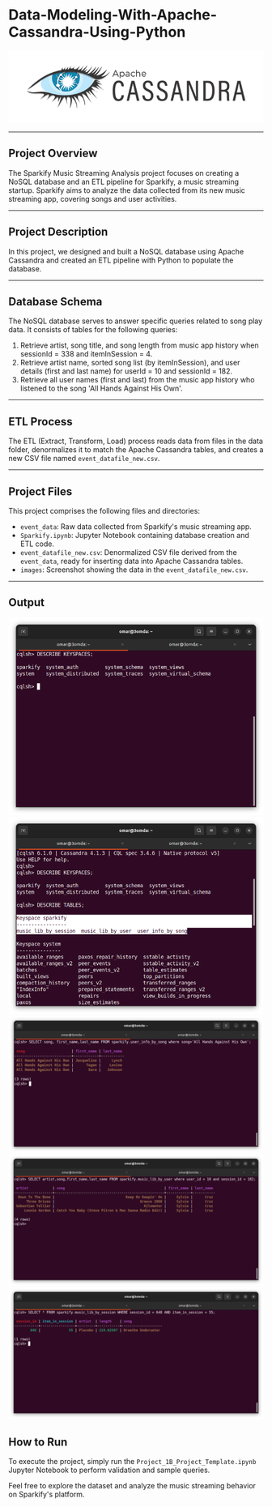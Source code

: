 # Data-Modeling-With-Apache-Cassandra-Using-Python

![cassandra](https://github.com/3amory99/Data-Modeling-With-Apache-Cassandra-Using-Python/blob/master/Images/1642449715141.png)

---

## Project Overview

The Sparkify Music Streaming Analysis project focuses on creating a NoSQL database and an ETL pipeline for Sparkify, a music streaming startup. Sparkify aims to analyze the data collected from its new music streaming app, covering songs and user activities.

---

## Project Description

In this project, we designed and built a NoSQL database using Apache Cassandra and created an ETL pipeline with Python to populate the database.

---

## Database Schema

The NoSQL database serves to answer specific queries related to song play data. It consists of tables for the following queries:

1. Retrieve artist, song title, and song length from music app history when sessionId = 338 and itemInSession = 4.
2. Retrieve artist name, sorted song list (by itemInSession), and user details (first and last name) for userId = 10 and sessionId = 182.
3. Retrieve all user names (first and last) from the music app history who listened to the song 'All Hands Against His Own'.

---

## ETL Process

The ETL (Extract, Transform, Load) process reads data from files in the data folder, denormalizes it to match the Apache Cassandra tables, and creates a new CSV file named `event_datafile_new.csv`.

---

## Project Files

This project comprises the following files and directories:

- `event_data`: Raw data collected from Sparkify's music streaming app.
- `Sparkify.ipynb`: Jupyter Notebook containing database creation and ETL code.
- `event_datafile_new.csv`: Denormalized CSV file derived from the `event_data`, ready for inserting data into Apache Cassandra tables.
- `images`: Screenshot showing the data in the `event_datafile_new.csv`.

---

## Output

![out1](https://github.com/3amory99/Data-Modeling-With-Apache-Cassandra-Using-Python/blob/master/Images/Screenshot%20from%202023-10-20%2016-06-05.png)
![out2](https://github.com/3amory99/Data-Modeling-With-Apache-Cassandra-Using-Python/blob/master/Images/Screenshot%20from%202023-10-20%2016-06-42.png)
![out3](https://github.com/3amory99/Data-Modeling-With-Apache-Cassandra-Using-Python/blob/master/Images/Screenshot%20from%202023-10-20%2016-08-35.png)
![out4](https://github.com/3amory99/Data-Modeling-With-Apache-Cassandra-Using-Python/blob/master/Images/Screenshot%20from%202023-10-20%2016-09-39.png)
![out5](https://github.com/3amory99/Data-Modeling-With-Apache-Cassandra-Using-Python/blob/master/Images/Screenshot%20from%202023-10-20%2016-10-13.png)


## How to Run

To execute the project, simply run the `Project_1B_Project_Template.ipynb` Jupyter Notebook to perform validation and sample queries.

Feel free to explore the dataset and analyze the music streaming behavior on Sparkify's platform.
